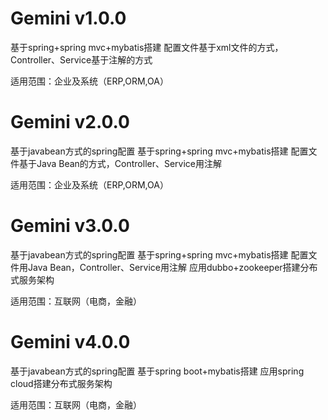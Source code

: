 # Gemini v1.0.0
基于spring+spring mvc+mybatis搭建
配置文件基于xml文件的方式，Controller、Service基于注解的方式

适用范围：企业及系统（ERP,ORM,OA）

# Gemini v2.0.0 
基于javabean方式的spring配置
基于spring+spring mvc+mybatis搭建
配置文件基于Java Bean的方式，Controller、Service用注解

适用范围：企业及系统（ERP,ORM,OA）

# Gemini v3.0.0

基于javabean方式的spring配置
基于spring+spring mvc+mybatis搭建
配置文件用Java Bean，Controller、Service用注解
应用dubbo+zookeeper搭建分布式服务架构

适用范围：互联网（电商，金融）

# Gemini v4.0.0

基于javabean方式的spring配置
基于spring boot+mybatis搭建
应用spring cloud搭建分布式服务架构

适用范围：互联网（电商，金融）